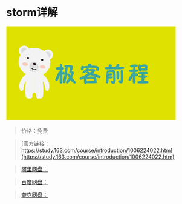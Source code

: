 # storm详解

![img](../../../assets/study163/free/9d145e2e-6638-48fd-af3d-b575806882c4.jpg)

> 价格：免费

> [官方链接：https://study.163.com/course/introduction/1006224022.htm](https://study.163.com/course/introduction/1006224022.htm)

> [阿里网盘：]()

> [百度网盘：]()

> [夸克网盘：]()
